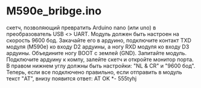 # M590e_bribge.ino
скетч, позволяющий превратить Arduino nano (или uno) в преобразователь USB <> UART. Модуль должен быть настроен на скорость 9600 бод.
Закачайте его в ардуино, подключите контакт TXD модуля (M590e) ко входу D2 ардуины, а ногу RXD модуля ко входу D3 ардуины. 
Объедините ногу BOOT с землей (GND). Запитайте модуль.
Подключите ардуину к компу, залейте скетч и откройте монитор порта.
В правом нижнем углу должны быть настройки: "NL & CR" и "9600 бод".
Теперь, если все подключено правильно, если отправить в модуль текст "AT", 
внизу появится ответ:
AT
OK
*-
555tyhj
